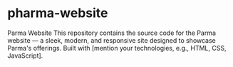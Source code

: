 # pharma-website
Parma Website  This repository contains the source code for the Parma website — a sleek, modern, and responsive site designed to showcase Parma's offerings. Built with [mention your technologies, e.g., HTML, CSS, JavaScript].
